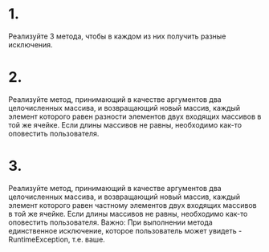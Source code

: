 # 1. 
Реализуйте 3 метода, чтобы в каждом из них получить разные исключения.

# 2. 
Реализуйте метод, принимающий в качестве аргументов два целочисленных массива,
и возвращающий новый массив, каждый элемент которого равен разности элементов
двух входящих массивов в той же ячейке. Если длины массивов не равны,
необходимо как-то оповестить пользователя.

# 3. 
Реализуйте метод, принимающий в качестве аргументов два целочисленных массива, и возвращающий новый массив,
каждый элемент которого равен частному элементов двух входящих массивов в той же ячейке.
Если длины массивов не равны, необходимо как-то оповестить пользователя.
Важно: При выполнении метода единственное исключение, которое пользователь может увидеть - RuntimeException, т.е. ваше.
